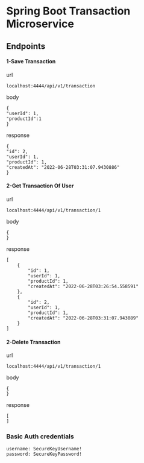 # Spring Boot Transaction Microservice

## Endpoints

#### 1-Save Transaction
url
```aidl
localhost:4444/api/v1/transaction
```
body 
```aidl
{
"userId": 1,
"productId":1
}
```
response
```aidl
{
"id": 2,
"userId": 1,
"productId": 1,
"createdAt": "2022-06-28T03:31:07.9430886"
}
```
 
#### 2-Get Transaction Of User
url
```aidl
localhost:4444/api/v1/transaction/1
```
body
```aidl
{
}
```
response
```aidl
[
	{
		"id": 1,
		"userId": 1,
		"productId": 1,
		"createdAt": "2022-06-28T03:26:54.558591"
	},
	{
		"id": 2,
		"userId": 1,
		"productId": 1,
		"createdAt": "2022-06-28T03:31:07.943089"
	}
]
```

#### 2-Delete Transaction
url
```aidl
localhost:4444/api/v1/transaction/1
```
body
```aidl
{
}
```
response
```aidl
[
]
```

### Basic Auth credentials
``` 
username: SecureKeyUsername!
password: SecureKeyPassword! 
 ```
